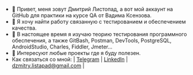 - 👋 Привет, меня зовут Дмитрий Листопад, а вот мой аккаунт на GitHub для практики на курсе QA от Вадима Ксензова.
- 👀 Я хочу найти работу связанную с тестированием и обеспечением качества. 
- 🌱 В настоящее время я изучаю теорию тестирования программного обеспечения, а также GitBash, Postman, DevTools, PostgreSQL, AndroidStudio, Charles, Fiddler, Jmeter...
- 💞️ Интересуют любые проекты где я буду полезен.
- Как связаться со мной: | [Telegram](https://t.me/DmitryListopad) | [LinkedIn](https://www.linkedin.com/in/dmitry-listopad-77181321a) | dzmitry.listapad@gmail.com |
